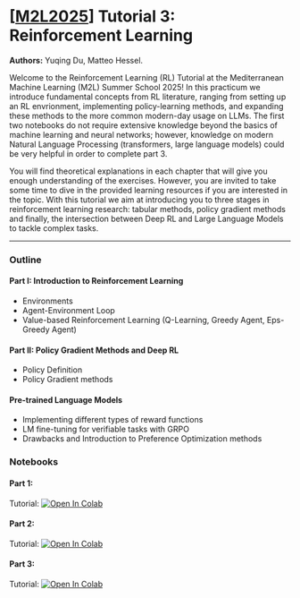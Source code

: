 # [[M2L2025](https://www.m2lschool.org/home)] Tutorial 3: Reinforcement Learning

**Authors:** Yuqing Du, Matteo Hessel.

Welcome to the Reinforcement Learning (RL) Tutorial at the Mediterranean Machine Learning (M2L) Summer School 2025! In this practicum we introduce fundamental concepts from RL literature, ranging from setting up an RL envrionment, implementing policy-learning methods, and expanding these methods to the more common modern-day usage on LLMs. The first two notebooks do not require extensive knowledge beyond the basics of machine learning and neural networks; however, knowledge on modern Natural Language Processing (transformers, large language models) could be very helpful in order to complete part 3.

You will find theoretical explanations in each chapter that will give you enough understanding of the exercises. However, you are invited to take some time to dive in the provided learning resources if you are interested in the topic. With this tutorial we aim at introducing you to three stages in reinforcement learning research: tabular methods, policy gradient methods and finally, the intersection between Deep RL and Large Language Models to tackle complex tasks.

--- 

### Outline

#### Part I: Introduction to Reinforcement Learning
- Environments
- Agent-Environment Loop
- Value-based Reinforcement Learning (Q-Learning, Greedy Agent, Eps-Greedy Agent)
  
#### Part II: Policy Gradient Methods and Deep RL
- Policy Definition
- Policy Gradient methods

#### Pre-trained Language Models
- Implementing different types of reward functions
- LM fine-tuning for verifiable tasks with GRPO
- Drawbacks and Introduction to Preference Optimization methods

### Notebooks
#### Part 1:
Tutorial: [![Open In 
Colab](https://colab.research.google.com/assets/colab-badge.svg)](https://colab.research.google.com/github/M2Lschool/tutorials2025/blob/master/3_rl/M2L25_RL01__Intro_to_RL_exercise_[exercise].ipynb)

#### Part 2:
Tutorial: [![Open In 
Colab](https://colab.research.google.com/assets/colab-badge.svg)](https://colab.research.google.com/github/M2Lschool/tutorials2025/blob/master/3_rl/M2L25_RL02__Policy_gradient_methods_[exercise].ipynb)

#### Part 3:
Tutorial: [![Open In 
Colab](https://colab.research.google.com/assets/colab-badge.svg)](https://colab.research.google.com/github/M2Lschool/tutorials2025/blob/master/3_rl/M2L25_RL03__RL_for_LLMs_[exercise].ipynb)
